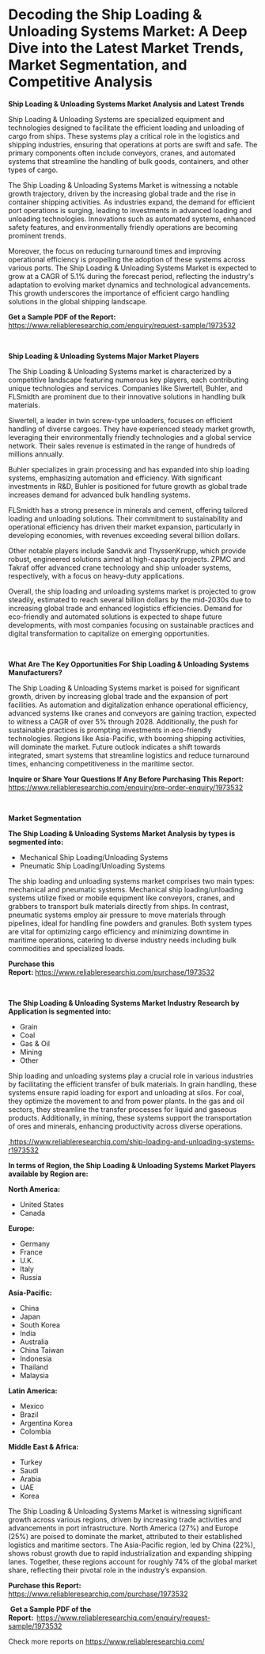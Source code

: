 <p><h1>Decoding the Ship Loading & Unloading Systems Market: A Deep Dive into the Latest Market Trends, Market Segmentation, and Competitive Analysis</h1></p><p><strong>Ship Loading & Unloading Systems Market Analysis and Latest Trends</strong></p>
<p><p>Ship Loading & Unloading Systems are specialized equipment and technologies designed to facilitate the efficient loading and unloading of cargo from ships. These systems play a critical role in the logistics and shipping industries, ensuring that operations at ports are swift and safe. The primary components often include conveyors, cranes, and automated systems that streamline the handling of bulk goods, containers, and other types of cargo.</p><p>The Ship Loading & Unloading Systems Market is witnessing a notable growth trajectory, driven by the increasing global trade and the rise in container shipping activities. As industries expand, the demand for efficient port operations is surging, leading to investments in advanced loading and unloading technologies. Innovations such as automated systems, enhanced safety features, and environmentally friendly operations are becoming prominent trends.</p><p>Moreover, the focus on reducing turnaround times and improving operational efficiency is propelling the adoption of these systems across various ports. The Ship Loading & Unloading Systems Market is expected to grow at a CAGR of 5.1% during the forecast period, reflecting the industry's adaptation to evolving market dynamics and technological advancements. This growth underscores the importance of efficient cargo handling solutions in the global shipping landscape.</p></p>
<p><strong>Get a Sample PDF of the Report:&nbsp;</strong> <a href="https://www.reliableresearchiq.com/enquiry/request-sample/1973532?utm_campaign=2792&utm_medium=2&utm_source=Github&utm_content=ia&utm_term=01032025&utm_id=ship-loading-unloading-systems">https://www.reliableresearchiq.com/enquiry/request-sample/1973532</a></p>
<p>&nbsp;</p>
<p><strong>Ship Loading & Unloading Systems Major Market Players</strong></p>
<p><p>The Ship Loading & Unloading Systems market is characterized by a competitive landscape featuring numerous key players, each contributing unique technologies and services. Companies like Siwertell, Buhler, and FLSmidth are prominent due to their innovative solutions in handling bulk materials.</p><p>Siwertell, a leader in twin screw-type unloaders, focuses on efficient handling of diverse cargoes. They have experienced steady market growth, leveraging their environmentally friendly technologies and a global service network. Their sales revenue is estimated in the range of hundreds of millions annually.</p><p>Buhler specializes in grain processing and has expanded into ship loading systems, emphasizing automation and efficiency. With significant investments in R&D, Buhler is positioned for future growth as global trade increases demand for advanced bulk handling systems.</p><p>FLSmidth has a strong presence in minerals and cement, offering tailored loading and unloading solutions. Their commitment to sustainability and operational efficiency has driven their market expansion, particularly in developing economies, with revenues exceeding several billion dollars.</p><p>Other notable players include Sandvik and ThyssenKrupp, which provide robust, engineered solutions aimed at high-capacity projects. ZPMC and Takraf offer advanced crane technology and ship unloader systems, respectively, with a focus on heavy-duty applications.</p><p>Overall, the ship loading and unloading systems market is projected to grow steadily, estimated to reach several billion dollars by the mid-2030s due to increasing global trade and enhanced logistics efficiencies. Demand for eco-friendly and automated solutions is expected to shape future developments, with most companies focusing on sustainable practices and digital transformation to capitalize on emerging opportunities.</p></p>
<p>&nbsp;</p>
<p><strong>What Are The Key Opportunities For Ship Loading & Unloading Systems Manufacturers?</strong></p>
<p><p>The Ship Loading & Unloading Systems market is poised for significant growth, driven by increasing global trade and the expansion of port facilities. As automation and digitalization enhance operational efficiency, advanced systems like cranes and conveyors are gaining traction, expected to witness a CAGR of over 5% through 2028. Additionally, the push for sustainable practices is prompting investments in eco-friendly technologies. Regions like Asia-Pacific, with booming shipping activities, will dominate the market. Future outlook indicates a shift towards integrated, smart systems that streamline logistics and reduce turnaround times, enhancing competitiveness in the maritime sector.</p></p>
<p><strong>Inquire or Share Your Questions If Any Before Purchasing This Report:</strong> <a href="https://www.reliableresearchiq.com/enquiry/pre-order-enquiry/1973532?utm_campaign=2792&utm_medium=2&utm_source=Github&utm_content=ia&utm_term=01032025&utm_id=ship-loading-unloading-systems">https://www.reliableresearchiq.com/enquiry/pre-order-enquiry/1973532</a></p>
<p>&nbsp;</p>
<p><strong>Market Segmentation</strong></p>
<p><strong>The Ship Loading & Unloading Systems Market Analysis by types is segmented into:</strong></p>
<p><ul><li>Mechanical Ship Loading/Unloading Systems</li><li>Pneumatic Ship Loading/Unloading Systems</li></ul></p>
<p><p>The ship loading and unloading systems market comprises two main types: mechanical and pneumatic systems. Mechanical ship loading/unloading systems utilize fixed or mobile equipment like conveyors, cranes, and grabbers to transport bulk materials directly from ships. In contrast, pneumatic systems employ air pressure to move materials through pipelines, ideal for handling fine powders and granules. Both system types are vital for optimizing cargo efficiency and minimizing downtime in maritime operations, catering to diverse industry needs including bulk commodities and specialized loads.</p></p>
<p><strong>Purchase this Report:&nbsp;</strong><a href="https://www.reliableresearchiq.com/purchase/1973532?utm_campaign=2792&utm_medium=2&utm_source=Github&utm_content=ia&utm_term=01032025&utm_id=ship-loading-unloading-systems">https://www.reliableresearchiq.com/purchase/1973532</a></p>
<p>&nbsp;</p>
<p><strong>The Ship Loading & Unloading Systems Market Industry Research by Application is segmented into:</strong></p>
<p><ul><li>Grain</li><li>Coal</li><li>Gas & Oil</li><li>Mining</li><li>Other</li></ul></p>
<p><p>Ship loading and unloading systems play a crucial role in various industries by facilitating the efficient transfer of bulk materials. In grain handling, these systems ensure rapid loading for export and unloading at silos. For coal, they optimize the movement to and from power plants. In the gas and oil sectors, they streamline the transfer processes for liquid and gaseous products. Additionally, in mining, these systems support the transportation of ores and minerals, enhancing productivity across diverse operations.</p></p>
<p><a href="https://www.reliableresearchiq.com/ship-loading-and-unloading-systems-r1973532?utm_campaign=2792&utm_medium=2&utm_source=Github&utm_content=ia&utm_term=01032025&utm_id=ship-loading-unloading-systems">&nbsp;https://www.reliableresearchiq.com/ship-loading-and-unloading-systems-r1973532</a></p>
<p><strong>In terms of Region, the Ship Loading & Unloading Systems Market Players available by Region are:</strong></p>
<p>
    <p> <strong> North America: </strong>
        <ul>
            <li>United States</li>
            <li>Canada</li>
        </ul>
        </p> 
    <p> <strong> Europe: </strong>
        <ul>
            <li>Germany</li>
            <li>France</li>
            <li>U.K.</li>
            <li>Italy</li>
            <li>Russia</li>
        </ul>
        </p> 
    <p> <strong> Asia-Pacific: </strong>
        <ul>
            <li>China</li>
            <li>Japan</li>
            <li>South Korea</li>
            <li>India</li>
            <li>Australia</li>
            <li>China Taiwan</li>
            <li>Indonesia</li>
            <li>Thailand</li>
            <li>Malaysia</li>
        </ul>
        </p> 
    <p> <strong> Latin America: </strong>
        <ul>
            <li>Mexico</li>
            <li>Brazil</li>
            <li>Argentina Korea</li>
            <li>Colombia</li>
        </ul>
        </p> 
    <p> <strong> Middle East & Africa: </strong>
        <ul>
            <li>Turkey</li>
            <li>Saudi</li>
            <li>Arabia</li>
            <li>UAE</li>
            <li>Korea</li>
        </ul>
    </p>
    </p>
<p><p>The Ship Loading & Unloading Systems Market is witnessing significant growth across various regions, driven by increasing trade activities and advancements in port infrastructure. North America (27%) and Europe (25%) are poised to dominate the market, attributed to their established logistics and maritime sectors. The Asia-Pacific region, led by China (22%), shows robust growth due to rapid industrialization and expanding shipping lanes. Together, these regions account for roughly 74% of the global market share, reflecting their pivotal role in the industry’s expansion.</p></p>
<p><strong>Purchase this Report: </strong><a href="https://www.reliableresearchiq.com/purchase/1973532?utm_campaign=2792&utm_medium=2&utm_source=Github&utm_content=ia&utm_term=01032025&utm_id=ship-loading-unloading-systems">https://www.reliableresearchiq.com/purchase/1973532</a></p>
<p>&nbsp;<strong>Get a Sample PDF of the Report:&nbsp;&nbsp;</strong><a href="https://www.reliableresearchiq.com/enquiry/request-sample/1973532?utm_campaign=2792&utm_medium=2&utm_source=Github&utm_content=ia&utm_term=01032025&utm_id=ship-loading-unloading-systems">https://www.reliableresearchiq.com/enquiry/request-sample/1973532</a></p>
<p><strong></strong></p>
<p>Check more reports on <a href="https://www.reliableresearchiq.com/?utm_campaign=2792&utm_medium=2&utm_source=Github&utm_content=ia&utm_term=01032025&utm_id=ship-loading-unloading-systems">https://www.reliableresearchiq.com/</a></p>